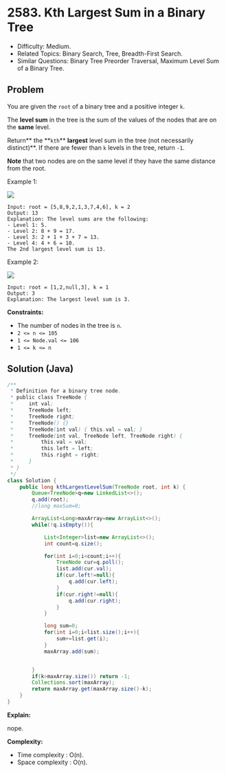 # 2583. Kth Largest Sum in a Binary Tree

- Difficulty: Medium.
- Related Topics: Binary Search, Tree, Breadth-First Search.
- Similar Questions: Binary Tree Preorder Traversal, Maximum Level Sum of a Binary Tree.

## Problem

You are given the `root` of a binary tree and a positive integer `k`.

The **level sum** in the tree is the sum of the values of the nodes that are on the **same** level.

Return** the **`kth`\*\* **largest** level sum in the tree (not necessarily distinct)\*\*. If there are fewer than `k` levels in the tree, return `-1`.

**Note** that two nodes are on the same level if they have the same distance from the root.

Example 1:

![](https://assets.leetcode.com/uploads/2022/12/14/binaryytreeedrawio-2.png)

```
Input: root = [5,8,9,2,1,3,7,4,6], k = 2
Output: 13
Explanation: The level sums are the following:
- Level 1: 5.
- Level 2: 8 + 9 = 17.
- Level 3: 2 + 1 + 3 + 7 = 13.
- Level 4: 4 + 6 = 10.
The 2nd largest level sum is 13.
```

Example 2:

![](https://assets.leetcode.com/uploads/2022/12/14/treedrawio-3.png)

```
Input: root = [1,2,null,3], k = 1
Output: 3
Explanation: The largest level sum is 3.
```

**Constraints:**

- The number of nodes in the tree is `n`.
- `2 <= n <= 105`
- `1 <= Node.val <= 106`
- `1 <= k <= n`

## Solution (Java)

```java
/**
 * Definition for a binary tree node.
 * public class TreeNode {
 *     int val;
 *     TreeNode left;
 *     TreeNode right;
 *     TreeNode() {}
 *     TreeNode(int val) { this.val = val; }
 *     TreeNode(int val, TreeNode left, TreeNode right) {
 *         this.val = val;
 *         this.left = left;
 *         this.right = right;
 *     }
 * }
 */
class Solution {
    public long kthLargestLevelSum(TreeNode root, int k) {
        Queue<TreeNode>q=new LinkedList<>();
        q.add(root);
        //long maxSum=0;

        ArrayList<Long>maxArray=new ArrayList<>();
        while(!q.isEmpty()){

            List<Integer>list=new ArrayList<>();
            int count=q.size();

            for(int i=0;i<count;i++){
                TreeNode cur=q.poll();
                list.add(cur.val);
                if(cur.left!=null){
                    q.add(cur.left);
                }
                if(cur.right!=null){
                    q.add(cur.right);
                }
            }

            long sum=0;
            for(int i=0;i<list.size();i++){
                sum+=list.get(i);
            }
            maxArray.add(sum);


        }
        if(k>maxArray.size()) return -1;
        Collections.sort(maxArray);
        return maxArray.get(maxArray.size()-k);
    }
}
```

**Explain:**

nope.

**Complexity:**

- Time complexity : O(n).
- Space complexity : O(n).
